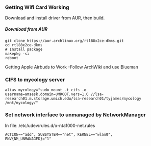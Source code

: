 ### Getting Wifi Card Working
Download and install driver from AUR, then build. 
##### Download from AUR
```
git clone https://aur.archlinux.org/rtl88x2ce-dkms.git
cd rtl88x2ce-dkms
# Install package
makepkg -si
reboot
```

Getting Apple Airbuds to Work
-Follow ArchWiki and use Blueman 

### CIFS to mycology server
```
alias mycology="sudo mount -t cifs -o username=amsesk,domain=UMROOT,vers=1.0 //lsa-research01.m.storage.umich.edu/lsa-research01/tyjames/mycology /mnt/mycology/"
```


### Set network interface to unmanaged by NetworkManager
In file: /etc/udev/rules.d/o-nta1000-net.rules
```
ACTION=="add", SUBSYSTEM=="net", KERNEL=="wlan0", ENV{NM_UNMANAGED}="1"
```
